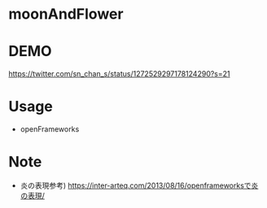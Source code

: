 # moonAndFlower

# DEMO
https://twitter.com/sn_chan_s/status/1272529297178124290?s=21
 
# Usage
* openFrameworks

# Note
* 炎の表現参考) https://inter-arteq.com/2013/08/16/openframeworksで炎の表現/ 
